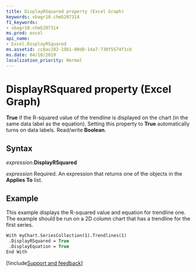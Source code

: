 ```yaml
---
title: DisplayRSquared property (Excel Graph)
keywords: vbagr10.chm5207314
f1_keywords:
- vbagr10.chm5207314
ms.prod: excel
api_name:
- Excel.DisplayRSquared
ms.assetid: cc8ac282-19b1-00d8-14a7-738f5574f1cb
ms.date: 04/10/2019
localization_priority: Normal
---
```



# DisplayRSquared property (Excel Graph)

**True** if the R-squared value of the trendline is displayed on the chart (in the same data label as the equation). Setting this property to **True** automatically turns on data labels. Read/write **Boolean**.

## Syntax

_expression_.**DisplayRSquared**

_expression_ Required. An expression that returns one of the objects in the **Applies To** list.

## Example

This example displays the R-squared value and equation for trendline one. The example should be run on a 2D column chart that has a trendline for the first series.

```vb
With myChart.SeriesCollection(1).Trendlines(1) 
 .DisplayRSquared = True 
 .DisplayEquation = True 
End With
```

[!include[Support and feedback](~/includes/feedback-boilerplate.md)]